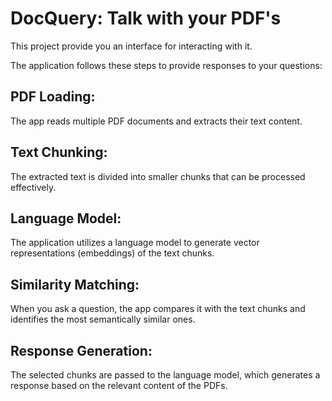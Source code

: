 # DocQuery: Talk with your PDF's
This project provide you an interface for interacting with it.

The application follows these steps to provide responses to your questions:
## PDF Loading:
The app reads multiple PDF documents and extracts their text content.

## Text Chunking:
The extracted text is divided into smaller chunks that can be processed effectively.

## Language Model: 
The application utilizes a language model to generate vector representations (embeddings) of the text chunks.

## Similarity Matching: 
When you ask a question, the app compares it with the text chunks and identifies the most semantically similar ones.

## Response Generation: 
The selected chunks are passed to the language model, which generates a response based on the relevant content of the PDFs.
